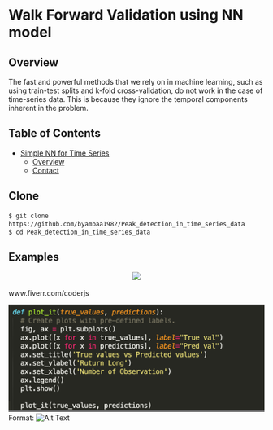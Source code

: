 # Walk Forward Validation using NN model

## Overview
The fast and powerful methods that we rely on in machine learning, such as using train-test splits and k-fold cross-validation, do not work in the case of time-series data. This is because they ignore the temporal components inherent in the problem. 


## Table of Contents
- [Simple NN for Time Series](#machine-learning-from-scratch)
  * [Overview](#about)
  * [Contact](#contact)

## Clone
    $ git clone https://github.com/byambaa1982/Peak_detection_in_time_series_data
    $ cd Peak_detection_in_time_series_data


## Examples

<p align="center">
    <img src="https://github.com/byambaa1982/Peak_detection_in_time_series_data/tree/master/images/plot.png" width="640"\>
</p>
www.fiverr.com/coderjs


![GitHub Logo](/images/plot.png)
Format: ![Alt Text](url)
